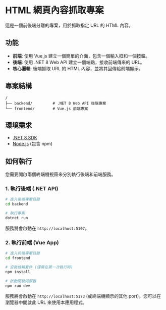 # HTML 網頁內容抓取專案

這是一個前後端分離的專案，用於抓取指定 URL 的 HTML 內容。

## 功能

-   **前端**: 使用 Vue.js 建立一個簡單的介面，包含一個輸入框和一個按鈕。
-   **後端**: 使用 .NET 8 Web API 建立一個端點，接收前端傳來的 URL。
-   **核心邏輯**: 後端抓取 URL 的 HTML 內容，並將其回傳給前端顯示。

## 專案結構

```
/
├── backend/         # .NET 8 Web API 後端專案
└── frontend/        # Vue.js 前端專案
```

## 環境需求

-   [.NET 8 SDK](https://dotnet.microsoft.com/download/dotnet/8.0)
-   [Node.js](https://nodejs.org/) (包含 npm)

## 如何執行

您需要開啟兩個終端機視窗來分別執行後端和前端服務。

### 1. 執行後端 (.NET API)

```bash
# 進入後端專案目錄
cd backend

# 執行專案
dotnet run
```

服務將會啟動在 `http://localhost:5107`。

### 2. 執行前端 (Vue App)

```bash
# 進入前端專案目錄
cd frontend

# 安裝依賴套件 (僅需在第一次執行時)
npm install

# 啟動開發伺服器
npm run dev
```

服務將會啟動在 `http://localhost:5173` (或終端機顯示的其他 port)。您可以在瀏覽器中開啟此 URL 來使用本應用程式。
